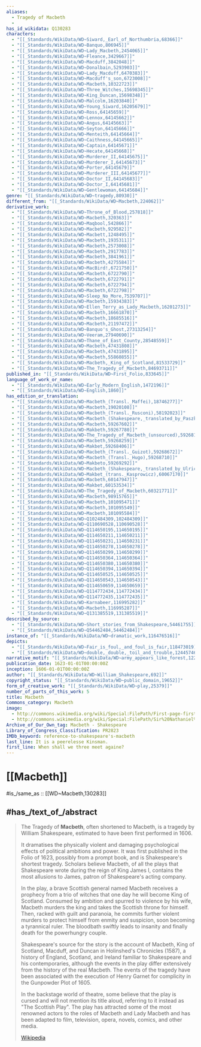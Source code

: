 ```yaml
---
aliases:
  - Tragedy of Macbeth
  - 
has_id_wikidata: Q130283
characters:
  - "[[_Standards/WikiData/WD~Siward,_Earl_of_Northumbria,68366]]"
  - "[[_Standards/WikiData/WD~Banquo,806945]]"
  - "[[_Standards/WikiData/WD~Lady_Macbeth,2454065]]"
  - "[[_Standards/WikiData/WD~Fleance,3429667]]"
  - "[[_Standards/WikiData/WD~Macduff,3842048]]"
  - "[[_Standards/WikiData/WD~Donalbain,5293903]]"
  - "[[_Standards/WikiData/WD~Lady_Macduff,6470383]]"
  - "[[_Standards/WikiData/WD~Macduff's_son,6723008]]"
  - "[[_Standards/WikiData/WD~Macbeth,10322723]]"
  - "[[_Standards/WikiData/WD~Three_Witches,15698345]]"
  - "[[_Standards/WikiData/WD~King_Duncan,15698348]]"
  - "[[_Standards/WikiData/WD~Malcolm,16203840]]"
  - "[[_Standards/WikiData/WD~Young_Siward,16205679]]"
  - "[[_Standards/WikiData/WD~Ross,64145659]]"
  - "[[_Standards/WikiData/WD~Lennox,64145662]]"
  - "[[_Standards/WikiData/WD~Angus,64145663]]"
  - "[[_Standards/WikiData/WD~Seyton,64145666]]"
  - "[[_Standards/WikiData/WD~Menteith,64145664]]"
  - "[[_Standards/WikiData/WD~Caithness,64145665]]"
  - "[[_Standards/WikiData/WD~Captain,64145671]]"
  - "[[_Standards/WikiData/WD~Hecate,64145668]]"
  - "[[_Standards/WikiData/WD~Murderer_ΙΙ,64145675]]"
  - "[[_Standards/WikiData/WD~Murderer_Ι,64145673]]"
  - "[[_Standards/WikiData/WD~Porter,64145679]]"
  - "[[_Standards/WikiData/WD~Murderer_ΙΙΙ,64145677]]"
  - "[[_Standards/WikiData/WD~Doctor_ΙI,64145683]]"
  - "[[_Standards/WikiData/WD~Doctor_Ι,64145681]]"
  - "[[_Standards/WikiData/WD~Gentlewoman,64145684]]"
genre: "[[_Standards/WikiData/WD~tragedy,80930]]"
different_from: "[[_Standards/WikiData/WD~Macbeth,224062]]"
derivative_work:
  - "[[_Standards/WikiData/WD~Throne_of_Blood,257818]]"
  - "[[_Standards/WikiData/WD~Macbeth,320363]]"
  - "[[_Standards/WikiData/WD~Maqbool,542866]]"
  - "[[_Standards/WikiData/WD~Macbeth,929582]]"
  - "[[_Standards/WikiData/WD~Macbett,1248495]]"
  - "[[_Standards/WikiData/WD~Macbeth,1935311]]"
  - "[[_Standards/WikiData/WD~Macbeth,2573008]]"
  - "[[_Standards/WikiData/WD~Macbeth,2917783]]"
  - "[[_Standards/WikiData/WD~Macbeth,3841961]]"
  - "[[_Standards/WikiData/WD~Macbeth,4275584]]"
  - "[[_Standards/WikiData/WD~MacBird!,6721750]]"
  - "[[_Standards/WikiData/WD~Macbeth,6722790]]"
  - "[[_Standards/WikiData/WD~Macbeth,6722791]]"
  - "[[_Standards/WikiData/WD~Macbeth,6722794]]"
  - "[[_Standards/WikiData/WD~Macbeth,6722798]]"
  - "[[_Standards/WikiData/WD~Sleep_No_More,7539707]]"
  - "[[_Standards/WikiData/WD~Macbeth,15934383]]"
  - "[[_Standards/WikiData/WD~Ellen_Terry_as_Lady_Macbeth,16201273]]"
  - "[[_Standards/WikiData/WD~Macbeth,16661870]]"
  - "[[_Standards/WikiData/WD~Macbeth,18685516]]"
  - "[[_Standards/WikiData/WD~Macbeth,21197472]]"
  - "[[_Standards/WikiData/WD~Banquo's_Ghost,27313254]]"
  - "[[_Standards/WikiData/WD~Veeram,27940690]]"
  - "[[_Standards/WikiData/WD~Thane_of_East_County,28548559]]"
  - "[[_Standards/WikiData/WD~Macbeth,47431808]]"
  - "[[_Standards/WikiData/WD~Macbeth,47431895]]"
  - "[[_Standards/WikiData/WD~Macbeth,55860855]]"
  - "[[_Standards/WikiData/WD~Macbeth,_King_of_Scotland,81533729]]"
  - "[[_Standards/WikiData/WD~The_Tragedy_of_Macbeth,84693711]]"
published_in: "[[_Standards/WikiData/WD~First_Folio,833645]]"
language_of_work_or_name:
  - "[[_Standards/WikiData/WD~Early_Modern_English,1472196]]"
  - "[[_Standards/WikiData/WD~English,1860]]"
has_edition_or_translation:
  - "[[_Standards/WikiData/WD~Macbeth_(Transl._Maffei),18746277]]"
  - "[[_Standards/WikiData/WD~Macbeth,19020108]]"
  - "[[_Standards/WikiData/WD~Macbeth_(Transl._Rusconi),58192023]]"
  - "[[_Standards/WikiData/WD~Macbeth_(Shakespeare,_translated_by_Paszkowski,_1908),59267314]]"
  - "[[_Standards/WikiData/WD~Macbeth,59267602]]"
  - "[[_Standards/WikiData/WD~Makbeth,59267780]]"
  - "[[_Standards/WikiData/WD~The_Tragedy_of_Macbeth_(unsourced),59268179]]"
  - "[[_Standards/WikiData/WD~Macbeth,59268259]]"
  - "[[_Standards/WikiData/WD~Makbet,59268406]]"
  - "[[_Standards/WikiData/WD~Macbeth_(Transl._Guizot),59268672]]"
  - "[[_Standards/WikiData/WD~Macbeth_(Transl._Hugo),59268710]]"
  - "[[_Standards/WikiData/WD~Makbeto,59269292]]"
  - "[[_Standards/WikiData/WD~Macbeth_(Shakespeare,_translated_by_Ulrich,_1895),59551376]]"
  - "[[_Standards/WikiData/WD~Makbet_(trans._Kasprowicz),60067170]]"
  - "[[_Standards/WikiData/WD~Macbeth,60147947]]"
  - "[[_Standards/WikiData/WD~Makbet,60153534]]"
  - "[[_Standards/WikiData/WD~The_Tragedy_of_Macbeth,60321771]]"
  - "[[_Standards/WikiData/WD~Macbeth,98915765]]"
  - "[[_Standards/WikiData/WD~Macbeth,101095471]]"
  - "[[_Standards/WikiData/WD~Macbeth,101095549]]"
  - "[[_Standards/WikiData/WD~Macbeth,101095584]]"
  - "[[_Standards/WikiData/WD~Q102484309,102484309]]"
  - "[[_Standards/WikiData/WD~Q110690528,110690528]]"
  - "[[_Standards/WikiData/WD~Q114650195,114650195]]"
  - "[[_Standards/WikiData/WD~Q114650211,114650211]]"
  - "[[_Standards/WikiData/WD~Q114650231,114650231]]"
  - "[[_Standards/WikiData/WD~Q114650278,114650278]]"
  - "[[_Standards/WikiData/WD~Q114650299,114650299]]"
  - "[[_Standards/WikiData/WD~Q114650364,114650364]]"
  - "[[_Standards/WikiData/WD~Q114650380,114650380]]"
  - "[[_Standards/WikiData/WD~Q114650394,114650394]]"
  - "[[_Standards/WikiData/WD~Q114650525,114650525]]"
  - "[[_Standards/WikiData/WD~Q114650543,114650543]]"
  - "[[_Standards/WikiData/WD~Q114650659,114650659]]"
  - "[[_Standards/WikiData/WD~Q114772434,114772434]]"
  - "[[_Standards/WikiData/WD~Q114772435,114772435]]"
  - "[[_Standards/WikiData/WD~Karnabeer,116995282]]"
  - "[[_Standards/WikiData/WD~Macbeth,116995287]]"
  - "[[_Standards/WikiData/WD~Q131385519,131385519]]"
described_by_source:
  - "[[_Standards/WikiData/WD~Short_stories_from_Shakespeare,54461755]]"
  - "[[_Standards/WikiData/WD~Q54462484,54462484]]"
instance_of: "[[_Standards/WikiData/WD~dramatic_work,116476516]]"
depicts:
  - "[[_Standards/WikiData/WD~Fair_is_foul,_and_foul_is_fair,118473019]]"
  - "[[_Standards/WikiData/WD~double,_double,_toil_and_trouble,124457460]]"
narrative_motif: "[[_Standards/WikiData/WD~army_appears_like_forest,122367277]]"
publication_date: 1623-01-01T00:00:00Z
inception: 1606-01-01T00:00:00Z
author: "[[_Standards/WikiData/WD~William_Shakespeare,692]]"
copyright_status: "[[_Standards/WikiData/WD~public_domain,19652]]"
form_of_creative_work: "[[_Standards/WikiData/WD~play,25379]]"
number_of_parts_of_this_work: 5
title: Macbeth
Commons_category: Macbeth
image:
  - http://commons.wikimedia.org/wiki/Special:FilePath/First-page-first-folio-macbeth.jpg
  - http://commons.wikimedia.org/wiki/Special:FilePath/Sir%20Nathaniel%20Dance-Holland%20The%20Daggers%20Being%20Given%20to%20Lady%20Macbeth%20nd.jpg
Archive_of_Our_Own_tag: Macbeth - Shakespeare
Library_of_Congress_Classification: PR2823
IMDb_keyword: reference-to-shakespeare's-macbeth
last_line: It is a peerelesse Kinsman.
first_line: When shall we three meet againe?
---
```


# [[Macbeth]] 

#is_/same_as :: [[WD~Macbeth,130283]] 

## #has_/text_of_/abstract 

> The Tragedy of **Macbeth**, often shortened to Macbeth, 
> is a tragedy by William Shakespeare, estimated to have been first performed in 1606. 
> 
> It dramatises the physically violent and damaging psychological effects of political ambitions and power. It was first published in the Folio of 1623, possibly from a prompt book, and is Shakespeare's shortest tragedy. Scholars believe Macbeth, of all the plays that Shakespeare wrote during the reign of King James I, contains the most allusions to James, patron of Shakespeare's acting company.
>
> In the play, a brave Scottish general named Macbeth receives a prophecy from a trio of witches that one day he will become King of Scotland. Consumed by ambition and spurred to violence by his wife, Macbeth murders the king and takes the Scottish throne for himself. Then, racked with guilt and paranoia, he commits further violent murders to protect himself from enmity and suspicion, soon becoming a tyrannical ruler. The bloodbath swiftly leads to insanity and finally death for the powerhungry couple.
>
> Shakespeare's source for the story is the account of Macbeth, King of Scotland, Macduff, and Duncan in Holinshed's Chronicles (1587), a history of England, Scotland, and Ireland familiar to Shakespeare and his contemporaries, although the events in the play differ extensively from the history of the real Macbeth. The events of the tragedy have been associated with the execution of Henry Garnet for complicity in the Gunpowder Plot of 1605.
>
> In the backstage world of theatre, some believe that the play is cursed and will not mention its title aloud, referring to it instead as "The Scottish Play". The play has attracted some of the most renowned actors to the roles of Macbeth and Lady Macbeth and has been adapted to film, television, opera, novels, comics, and other media.
>
> [Wikipedia](https://en.wikipedia.org/wiki/Macbeth) 

